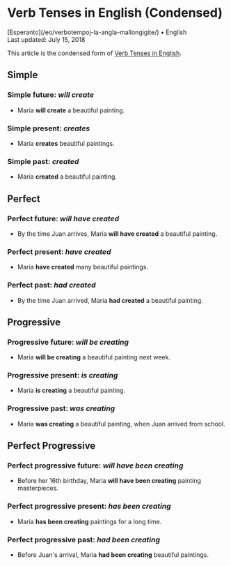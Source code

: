 Verb Tenses in English (Condensed)
==================================

<div class="center">[Esperanto](/eo/verbotempoj-la-angla-mallongigite/) • English</div>
<div class="center">Last updated: July 15, 2018</div>

This article is the condensed form of [Verb Tenses in English](/en/verb-tenses/).


Simple
------

### Simple future: *will create*

- Maria __will create__ a beautiful painting.

### Simple present: *creates*

- Maria __creates__ beautiful paintings.

### Simple past: *created*

- Maria __created__ a beautiful painting.


Perfect
-------

### Perfect future: *will have created*

- By the time Juan arrives, Maria __will have created__ a beautiful painting.

### Perfect present: *have created*

- Maria __have created__ many beautiful paintings.

### Perfect past: *had created*

- By the time Juan arrived, Maria __had created__ a beautiful painting.


Progressive
-----------

### Progressive future: *will be creating*

- Maria __will be creating__ a beautiful painting next week.

### Progressive present: *is creating*

- Maria __is creating__ a beautiful painting.

### Progressive past: *was creating*

- Maria __was creating__ a beautiful painting, when Juan arrived from school.


Perfect Progressive
-------------------

### Perfect progressive future: *will have been creating*

- Before her 16th birthday, Maria __will have been creating__ painting masterpieces.

### Perfect progressive present: *has been creating*

- Maria __has been creating__ paintings for a long time.

### Perfect progressive past: *had been creating*

- Before Juan's arrival, Maria __had been creating__ beautiful paintings.
